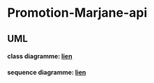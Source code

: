 # Promotion-Marjane-api

## UML

#### class diagramme: <a href="https://lucid.app/lucidchart/202e21e1-fdfd-4422-9631-84288817a52a/edit?viewport_loc=-937%2C153%2C3044%2C1527%2C0_0&invitationId=inv_773d27b6-48c3-4acf-9561-92e83a14e151">lien</a>
#### sequence diagramme: <a href="https://lucid.app/lucidchart/202e21e1-fdfd-4422-9631-84288817a52a/edit?viewport_loc=-937%2C153%2C3044%2C1527%2C0_0&invitationId=inv_773d27b6-48c3-4acf-9561-92e83a14e151">lien</a>
